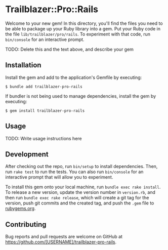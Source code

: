 # Trailblazer::Pro::Rails

Welcome to your new gem! In this directory, you'll find the files you need to be able to package up your Ruby library into a gem. Put your Ruby code in the file `lib/trailblazer/pro/rails`. To experiment with that code, run `bin/console` for an interactive prompt.

TODO: Delete this and the text above, and describe your gem

## Installation

Install the gem and add to the application's Gemfile by executing:

    $ bundle add trailblazer-pro-rails

If bundler is not being used to manage dependencies, install the gem by executing:

    $ gem install trailblazer-pro-rails

## Usage

TODO: Write usage instructions here

## Development

After checking out the repo, run `bin/setup` to install dependencies. Then, run `rake test` to run the tests. You can also run `bin/console` for an interactive prompt that will allow you to experiment.

To install this gem onto your local machine, run `bundle exec rake install`. To release a new version, update the version number in `version.rb`, and then run `bundle exec rake release`, which will create a git tag for the version, push git commits and the created tag, and push the `.gem` file to [rubygems.org](https://rubygems.org).

## Contributing

Bug reports and pull requests are welcome on GitHub at https://github.com/[USERNAME]/trailblazer-pro-rails.
